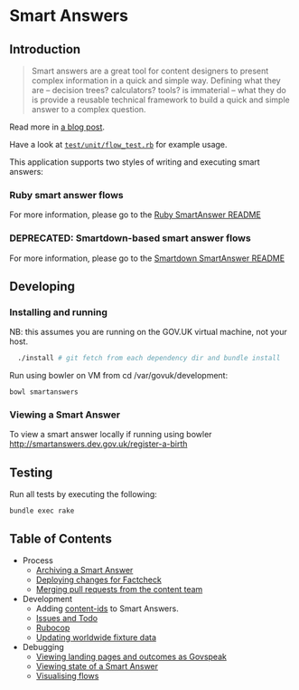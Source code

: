 # Smart Answers

## Introduction

> Smart answers are a great tool for content designers to present complex information in a quick and simple way. Defining what they are – decision trees? calculators? tools? is immaterial – what they do is provide a reusable technical framework to build a quick and simple answer to a complex question.

Read more in [a blog post](https://gds.blog.gov.uk/2012/02/16/smart-answers-are-smart/).

Have a look at
[`test/unit/flow_test.rb`](test/unit/flow_test.rb) for example usage.

This application supports two styles of writing and executing smart answers:

### Ruby smart answer flows

For more information, please go to the [Ruby SmartAnswer README](doc/smart-answer-flows.md)

### DEPRECATED: Smartdown-based smart answer flows

For more information, please go to the [Smartdown SmartAnswer README](doc/smartdown-flows.md)

## Developing

### Installing and running

NB: this assumes you are running on the GOV.UK virtual machine, not your host.

```bash
  ./install # git fetch from each dependency dir and bundle install
```

Run using bowler on VM from cd /var/govuk/development:
```
bowl smartanswers
```

### Viewing a Smart Answer

To view a smart answer locally if running using bowler http://smartanswers.dev.gov.uk/register-a-birth

## Testing

Run all tests by executing the following:

    bundle exec rake

## Table of Contents

* Process
  * [Archiving a Smart Answer](doc/archiving.md)
  * [Deploying changes for Factcheck](doc/factcheck.md)
  * [Merging pull requests from the content team](doc/merging-content-prs.md)
* Development
  * Adding [content-ids](doc/content-ids.md) to Smart Answers.
  * [Issues and Todo](https://github.com/alphagov/smart-answers/issues)
  * [Rubocop](doc/rubocop.md)
  * [Updating worldwide fixture data](doc/updating-worldwide-fixture-data.md)
* Debugging
  * [Viewing landing pages and outcomes as Govspeak](doc/viewing-templates-as-govspeak.md)
  * [Viewing state of a Smart Answer](doc/viewing-state.md)
  * [Visualising flows](doc/visualising-flows.md)
